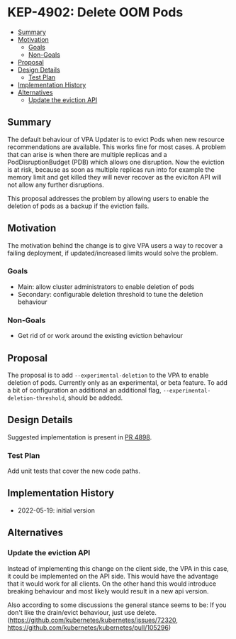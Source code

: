 # KEP-4902: Delete OOM Pods

<!-- toc -->
- [Summary](#summary)
- [Motivation](#motivation)
   - [Goals](#goals)
   - [Non-Goals](#non-goals)
- [Proposal](#proposal)
- [Design Details](#design-details)
   - [Test Plan](#test-plan)
- [Implementation History](#implementation-history)
- [Alternatives](#alternatives)
   - [Update the eviction API](#update-the-eviction-api)
<!-- /toc -->

## Summary

The default behaviour of VPA Updater is to evict Pods when new resource
recommendations are available. This works fine for most cases.
A problem that can arise is when there are multiple replicas and a
PodDisruptionBudget (PDB) which allows one disruption. Now the eviction is at
risk, because as soon as multiple replicas run into for example the memory
limit and get killed they will never recover as the eviciton API will not allow
any further disruptions.

This proposal addresses the problem by allowing users to enable the deletion of
pods as a backup if the eviction fails.

## Motivation

The motivation behind the change is to give VPA users a way to recover a
failing deployment, if updated/increased limits would solve the problem.

### Goals

- Main: allow cluster administrators to enable deletion of pods
- Secondary: configurable deletion threshold to tune the deletion behaviour

### Non-Goals

- Get rid of or work around the existing eviction behaviour

## Proposal

The proposal is to add `--experimental-deletion` to the VPA to enable deletion
of pods. Currently only as an experimental, or beta feature.
To add a bit of configuration an additional an additional flag,
`--experimental-deletion-threshold`, should be addedd.

## Design Details

Suggested implementation is present in [PR
4898](https://github.com/kubernetes/autoscaler/pull/4898).

### Test Plan

Add unit tests that cover the new code paths.

## Implementation History

- 2022-05-19: initial version

## Alternatives

### Update the eviction API

Instead of implementing this change on the client side, the VPA in this case,
it could be implemented on the API side. This would have the advantage that it
would work for all clients. On the other hand this would introduce breaking
behaviour and most likely would result in a new api version.

Also according to some discussions the general stance seems to be:
If you don't like the drain/evict behaviour, just use delete.
(https://github.com/kubernetes/kubernetes/issues/72320,
https://github.com/kubernetes/kubernetes/pull/105296)

